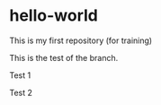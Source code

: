 # hello-world
This is my first repository (for training)

This is the test of the branch.

Test 1 

Test 2
